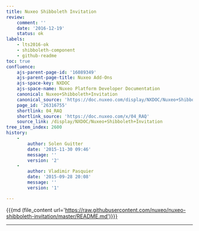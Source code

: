 ```yaml
---
title: Nuxeo Shibboleth Invitation
review:
    comment: ''
    date: '2016-12-19'
    status: ok
labels:
    - lts2016-ok
    - shibboleth-component
    - github-readme
toc: true
confluence:
    ajs-parent-page-id: '16089349'
    ajs-parent-page-title: Nuxeo Add-Ons
    ajs-space-key: NXDOC
    ajs-space-name: Nuxeo Platform Developer Documentation
    canonical: Nuxeo+Shibboleth+Invitation
    canonical_source: 'https://doc.nuxeo.com/display/NXDOC/Nuxeo+Shibboleth+Invitation'
    page_id: '26316755'
    shortlink: 04_RAQ
    shortlink_source: 'https://doc.nuxeo.com/x/04_RAQ'
    source_link: /display/NXDOC/Nuxeo+Shibboleth+Invitation
tree_item_index: 2600
history:
    -
        author: Solen Guitter
        date: '2015-11-30 09:46'
        message: ''
        version: '2'
    -
        author: Vladimir Pasquier
        date: '2015-09-28 20:08'
        message: ''
        version: '1'

---
```

{{{md (file_content url='https://raw.githubusercontent.com/nuxeo/nuxeo-shibboleth-invitation/master/README.md')}}}

* * *
